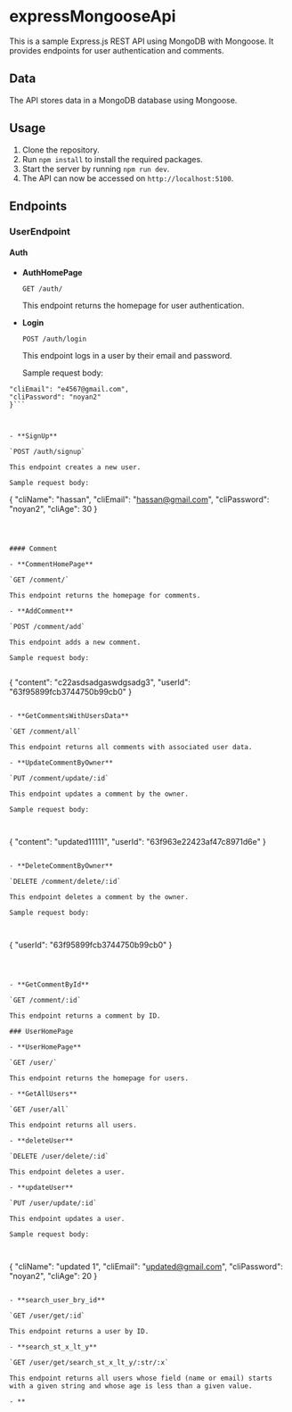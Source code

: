 # expressMongooseApi

This is a sample Express.js REST API using MongoDB with Mongoose. It provides endpoints for user authentication and comments.

## Data

The API stores data in a MongoDB database using Mongoose.

## Usage

1. Clone the repository.
2. Run `npm install` to install the required packages.
3. Start the server by running `npm run dev`.
4. The API can now be accessed on `http://localhost:5100`.

## Endpoints

### UserEndpoint

#### Auth

- **AuthHomePage**

  `GET /auth/`

  This endpoint returns the homepage for user authentication.

- **Login**

  `POST /auth/login`

  This endpoint logs in a user by their email and password.

  Sample request body:

```{
"cliEmail": "e4567@gmail.com",
"cliPassword": "noyan2"
}```



- **SignUp**

`POST /auth/signup`

This endpoint creates a new user.

Sample request body:

```
{
"cliName": "hassan",
"cliEmail": "hassan@gmail.com",
"cliPassword": "noyan2",
"cliAge": 30
}
```



#### Comment

- **CommentHomePage**

`GET /comment/`

This endpoint returns the homepage for comments.

- **AddComment**

`POST /comment/add`

This endpoint adds a new comment.

Sample request body:


```
{
"content": "c22asdsadgaswdgsadg3",
"userId": "63f95899fcb3744750b99cb0"
}
```

- **GetCommentsWithUsersData**

`GET /comment/all`

This endpoint returns all comments with associated user data.

- **UpdateCommentByOwner**

`PUT /comment/update/:id`

This endpoint updates a comment by the owner.

Sample request body:



```
{
"content": "updated11111",
"userId": "63f963e22423af47c8971d6e"
}
```

- **DeleteCommentByOwner**

`DELETE /comment/delete/:id`

This endpoint deletes a comment by the owner.

Sample request body:



```
{
"userId": "63f95899fcb3744750b99cb0"
}


```



- **GetCommentById**

`GET /comment/:id`

This endpoint returns a comment by ID.

### UserHomePage

- **UserHomePage**

`GET /user/`

This endpoint returns the homepage for users.

- **GetAllUsers**

`GET /user/all`

This endpoint returns all users.

- **deleteUser**

`DELETE /user/delete/:id`

This endpoint deletes a user.

- **updateUser**

`PUT /user/update/:id`

This endpoint updates a user.

Sample request body:



```
{
"cliName": "updated 1",
"cliEmail": "updated@gmail.com",
"cliPassword": "noyan2",
"cliAge": 20
}
```

- **search_user_bry_id**

`GET /user/get/:id`

This endpoint returns a user by ID.

- **search_st_x_lt_y**

`GET /user/get/search_st_x_lt_y/:str/:x`

This endpoint returns all users whose field (name or email) starts with a given string and whose age is less than a given value.

- **
